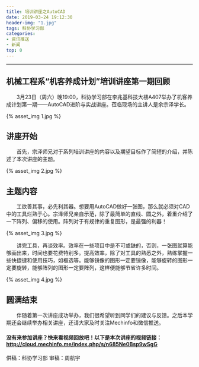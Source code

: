 ```yaml
---
title: 培训讲座之AutoCAD
date: 2019-03-24 19:12:30
header-img: "1.jpg"
tags: 科协学习部
categories:	
- 资讯推送
- 新闻
top: 0
---
```

***


## 机械工程系“机客养成计划”培训讲座第一期回顾
<!-- more -->
&emsp;&emsp;3月23日（周六）晚19:00，科协学习部在李兆基科技大楼A407举办了机客养成计划第一期——AutoCAD进阶与实战讲座。莅临现场的主讲人是余宗泽学长。

<div class="card">

{% asset_img 1.jpg %}

</div>

## 讲座开始
&emsp;&emsp;首先，宗泽师兄对于系列培训讲座的内容以及期望目标作了简短的介绍，并陈述了本次讲座的主题。

<div class="card">

{% asset_img 2.jpg %}

</div>

## 主题内容
&emsp;&emsp;工欲善其事，必先利其器。想要用AutoCAD做好一张图，那么就必须对CAD中的工具烂熟于心。宗泽师兄亲自示范，除了最简单的直线、圆之外，着重介绍了一下阵列、偏移的使用。阵列对于有规律的重复图形，是最强的利器！

<div class="card">

{% asset_img 3.jpg %}

</div>

&emsp;&emsp;讲完工具，再谈效率。效率在一些项目中是不可或缺的，否则，一张图就算能够画出来，时间也要花费特别多。提高效率，除了对工具的熟悉之外，熟练掌握一些快捷键和使用技巧，如框选等。能够镜像的图形一定要镜像，能够旋转的图形一定要旋转，能够阵列的图形一定要阵列，这样便能够节省许多时间。

<div class="card">

{% asset_img 4.jpg %}

</div>

## 圆满结束
&emsp;&emsp;伴随着第一次讲座成功举办，我们很希望听到同学们的建议与反馈。之后本学期还会继续举办相关讲座，还请大家及时关注Mechinfo和微信推送。

####	没有来参加讲座？快来看视频回放吧！以下是本次讲座的视频链接：http://cloud.mechinfo.me/index.php/s/n685Ne0Bsp9wSgG

供稿：科协学习部
审稿：周航宇
